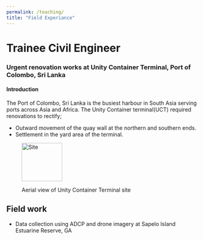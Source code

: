 ```yaml
---
permalink: /teaching/
title: "Field Experiance"
---
```



# Trainee Civil Engineer
### Urgent renovation works at Unity Container Terminal, Port of Colombo, Sri Lanka
#### Introduction 
The Port of Colombo, Sri Lanka is the busiest harbour in South Asia serving ports across Asia and Africa. The Unity Container terminal(UCT) required renovations to rectify; 
* Outward movement of the quay wall at the northern and southern ends.
* Settlement in the yard area of the terminal.

<figure>

<img src="{{site.url}}/images/Training/IMG_2233.JPG" width="50%" height="100" alt="Site"/>

<figcaption>

Aerial view of Unity Container Terminal site 

</figcaption>

</figure>
 


## Field work 
- Data collection using ADCP and drone imagery at Sapelo Island Estuarine Reserve, GA

